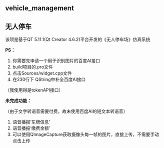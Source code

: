 ## vehicle_management

## 无人停车

该项是基于QT 5.11.1(Qt Creator 4.6.2)平台开发的《无人停车场》仿真系统

**PS：**

1. 你需要先申请一个用于识别图片的百度AI接口
2. build项目的.pro文件
3. 点击Sources/widget.cpp文件
4. 在230行下  QString中补全百度AI接口

（我使用得是tokenAPI接口）

**未完成功能：**

（由于文字转语音需要付费，故未使用百度AI的短文本转语音）

1. 语音播报‘车牌信息’
2. 语音播报‘缴费金额’
3. 可以使用QImageCapture获取摄像头每一帧的图片，直接上传，不需要手动点击上传
